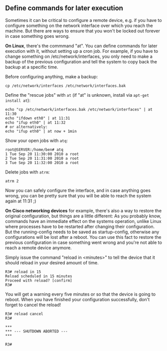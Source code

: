 ## Define commands for later execution

Sometimes it can be critical to configure a remote device, e.g. if you have to configure something on the network interface over which you reach the machine. But there are ways to ensure that you won't be locked out forever in case something goes wrong.

**On Linux**, there's the commmand "at". You can define commands for later execution with it, without setting up a cron job. For example, if you have to change something on /etc/network/interfaces, you only need to make a backup of the previous configuration and tell the system to copy back the backup at a specific time.

Before configuring anything, make a backup:

    cp /etc/network/interfaces /etc/network/interfaces.bak

Define the "rescue jobs" with `at` (if "at" is unknown, install via `apt-get install at`):  

    echo "cp /etc/network/interfaces.bak /etc/network/interfaces" | at 11:30
    echo "ifdown eth0" | at 11:31
    echo "ifup eth0" | at 11:32
    # or alternatively:
    echo "ifup eth0" | at now + 1min

Show your open jobs with `atq`:

    root@SERVER:/home/ben# atq
    1 Tue Sep 20 11:30:00 2010 a root
    2 Tue Sep 20 11:31:00 2010 a root
    3 Tue Sep 20 11:32:00 2010 a root

Delete jobs with `atrm`:

    atrm 2

Now you can safely configure the interface, and in case anything goes wrong, you can be pretty sure that you will be able to reach the system again at 11:31 ;)

 

**On Cisco networking devices** for example, there's also a way to restore the original configuration, but things are a little different: As you probably know, commands have an immediate effect on the systems operation, unlike Linux where processes have to be restarted after changing their configuration. But the running-config needs to be saved as startup-config, otherwise any configurations will be lost after a reboot. You can use this fact to restore the previous configuration in case something went wrong and you're not able to reach a remote device anymore.

Simply issue the command "reload in \<minutes\>" to tell the device that it should reload in your desired amount of time.

    R3# reload in 15
    Reload scheduled in 15 minutes
    Proceed with reload? [confirm]
    R3# 

You will get a warning every five minutes or so that the device is going to reboot. When you have finished your configuration successfully, don't forget to cancel the reload!

    R3# reload cancel
    R3#

    ***
    *** --- SHUTDOWN ABORTED ---
    ***

    R3#
